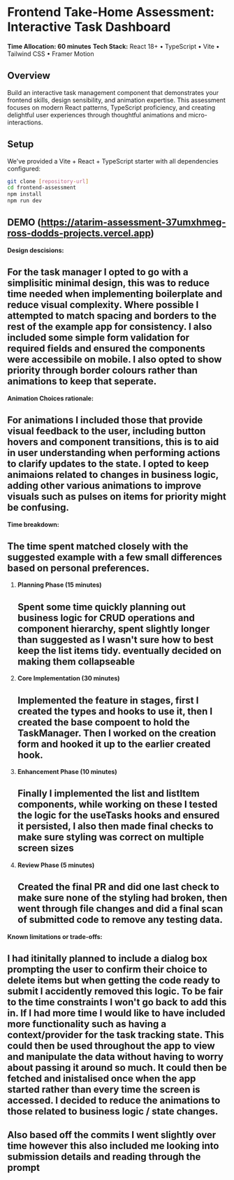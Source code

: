 # Frontend Take-Home Assessment: Interactive Task Dashboard

**Time Allocation: 60 minutes**
**Tech Stack:** React 18+ • TypeScript • Vite • Tailwind CSS • Framer Motion

## Overview

Build an interactive task management component that demonstrates your frontend skills, design sensibility, and animation expertise. This assessment focuses on modern React patterns, TypeScript proficiency, and creating delightful user experiences through thoughtful animations and micro-interactions.

## Setup

We've provided a Vite + React + TypeScript starter with all dependencies configured:

```bash
git clone [repository-url]
cd frontend-assessment
npm install
npm run dev
```

## DEMO (https://atarim-assessment-37umxhmeg-ross-dodds-projects.vercel.app)

**Design descisions:**

## For the task manager I opted to go with a simplisitic minimal design, this was to reduce time needed when implementing boilerplate and reduce visual complexity. Where possible I attempted to match spacing and borders to the rest of the example app for consistency. I also included some simple form validation for required fields and ensured the components were accessibile on mobile. I also opted to show priority through border colours rather than animations to keep that seperate.

**Animation Choices rationale:**

## For animations I included those that provide visual feedback to the user, including button hovers and component transitions, this is to aid in user understanding when performing actions to clarify updates to the state. I opted to keep animaions related to changes in business logic, adding other various animations to improve visuals such as pulses on items for priority might be confusing. 

**Time breakdown:**

## The time spent matched closely with the suggested example with a few small differences based on personal preferences.

1. **Planning Phase (15 minutes)**
   ## Spent some time quickly planning out business logic for CRUD operations and component hierarchy, spent slightly longer than suggested as I wasn't sure how to best keep the list items tidy. eventually decided on making them collapseable
3. **Core Implementation (30 minutes)**
   ## Implemented the feature in stages, first I created the types and hooks to use it, then I created the base compoent to hold the TaskManager. Then I worked on the creation form and hooked it up to the earlier created hook.
4. **Enhancement Phase (10 minutes)**
   ## Finally I implemented the list and listItem components, while working on these I tested the logic for the useTasks hooks and ensured it persisted, I also then made final checks to make sure styling was correct on multiple screen sizes
5. **Review Phase (5 minutes)**
   ## Created the final PR and did one last check to make sure none of the styling had broken, then went through file changes and did a final scan of submitted code to remove any testing data.
  
**Known limitations or trade-offs:**

## I had itinitally planned to include a dialog box prompting the user to confirm their choice to delete items but when getting the code ready to submit I accidently removed this logic. To be fair to the time constraints I won't go back to add this in. If I had more time I would like to have included more functionality such as having a context/provider for the task tracking state. This could then be used throughout the app to view and manipulate the data without having to worry about passing it around so much. It could then be fetched and inistalised once when the app started rather than every time the screen is accessed. I decided to reduce the animations to those related to business logic / state changes. 

## Also based off the commits I went slightly over time however this also included me looking into submission details and reading through the prompt
